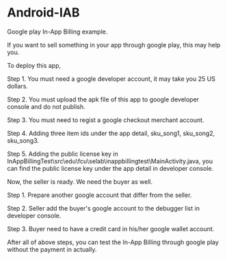 Android-IAB
===========

Google play In-App Billing example.

If you want to sell something in your app through google play, this may help you.

To deploy this app,

Step 1. You must need a google developer account, it may take you 25 US dollars.

Step 2. You must upload the apk file of this app to google developer console and do not publish.

Step 3. You must need to regist a google checkout merchant account.

Step 4. Adding three item ids under the app detail, sku_song1, sku_song2, sku_song3.

Step 5. Adding the public license key in InAppBillingTest\src\edu\fcu\selab\inappbillingtest\MainActivity.java, you can find the public license key under the app detail in developer console. 

Now, the seller is ready. We need the buyer as well.

Step 1. Prepare another google account that differ from the seller.

Step 2. Seller add the buyer's google account to the debugger list in developer console.

Step 3. Buyer need to have a credit card in his/her google wallet account.

After all of above steps, you can test the In-App Billing through google play without the payment in actually.
